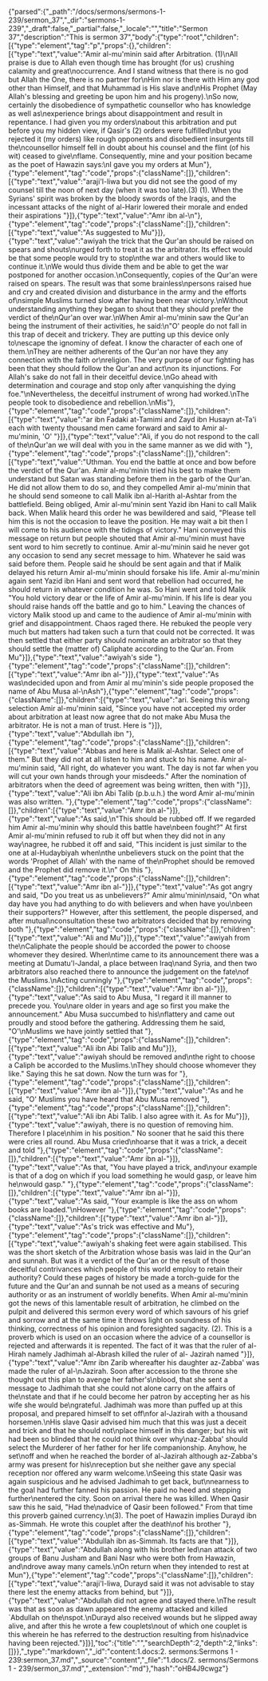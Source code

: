 {"parsed":{"_path":"/docs/sermons/sermons-1-239/sermon_37","_dir":"sermons-1-239","_draft":false,"_partial":false,"_locale":"","title":"Sermon 37","description":"This is sermon 37","body":{"type":"root","children":[{"type":"element","tag":"p","props":{},"children":[{"type":"text","value":"Amir al-mu'minin said after Arbitration. (1)\nAll praise is due to Allah even though time has brought (for us) crushing calamity and great\noccurrence. And I stand witness that there is no god but Allah the One, there is no partner for\nHim nor is there with Him any god other than Himself, and that Muhammad is His slave and\nHis Prophet (May Allah's blessing and greeting be upon him and his progeny).\nSo now, certainly the disobedience of sympathetic counsellor who has knowledge as well as\nexperience brings about disappointment and result in repentance. I had given you my orders\nabout this arbitration and put before you my hidden view, if Qasir's (2) orders were fulfilled\nbut you rejected it (my orders) like rough opponents and disobedient insurgents till the\ncounsellor himself fell in doubt about his counsel and the flint (of his wit) ceased to give\nflame. Consequently, mine and your position became as the poet of Hawazin says:\nI gave you my orders at Mun"},{"type":"element","tag":"code","props":{"className":[]},"children":[{"type":"text","value":"araji'l-liwa but you did not see the good of my counsel till the noon of next day (when it was too late).(3) (1). When the Syrians' spirit was broken by the bloody swords of the Iraqis, and the incessant attacks of the night of al-Harir lowered their morale and ended their aspirations "}]},{"type":"text","value":"Amr ibn al-\n"},{"type":"element","tag":"code","props":{"className":[]},"children":[{"type":"text","value":"As suggested to Mu"}]},{"type":"text","value":"awiyah the trick that the Qur'an should be raised on spears and shouts\nurged forth to treat it as the arbitrator. Its effect would be that some people would try to stop\nthe war and others would like to continue it.\nWe would thus divide them and be able to get the war postponed for another occasion.\nConsequently, copies of the Qur'an were raised on spears. The result was that some brainless\npersons raised hue and cry and created division and disturbance in the army and the efforts of\nsimple Muslims turned slow after having been near victory.\nWithout understanding anything they began to shout that they should prefer the verdict of the\nQur'an over war.\nWhen Amir al-mu'minin saw the Qur'an being the instrument of their activities, he said:\n\"O' people do not fall in this trap of deceit and trickery. They are putting up this device only to\nescape the ignominy of defeat. I know the character of each one of them.\nThey are neither adherents of the Qur'an nor have they any connection with the faith or\nreligion. The very purpose of our fighting has been that they should follow the Qur'an and act\non its injunctions. For Allah's sake do not fall in their deceitful device.\nGo ahead with determination and courage and stop only after vanquishing the dying foe.\"\nNevertheless, the deceitful instrument of wrong had worked.\nThe people took to disobedience and rebellion.\nMis"},{"type":"element","tag":"code","props":{"className":[]},"children":[{"type":"text","value":"ar ibn Fadaki at-Tamimi and Zayd ibn Husayn at-Ta'i each with twenty thousand men came forward and said to Amir al-mu'minin, 'O' "}]},{"type":"text","value":"Ali, if you do not respond to the call of the\nQur'an we will deal with you in the same manner as we did with "},{"type":"element","tag":"code","props":{"className":[]},"children":[{"type":"text","value":"Uthman. You end the battle at once and bow before the verdict of the Qur'an. Amir al-mu'minin tried his best to make them understand but Satan was standing before them in the garb of the Qur'an. He did not allow them to do so, and they compelled Amir al-mu'minin that he should send someone to call Malik ibn al-Harith al-Ashtar from the battlefield. Being obliged, Amir al-mu'minin sent Yazid ibn Hani to call Malik back. When Malik heard this order he was bewildered and said, \"Please tell him this is not the occasion to leave the position. He may wait a bit then I will come to his audience with the tidings of victory.\" Hani conveyed this message on return but people shouted that Amir al-mu'minin must have sent word to him secretly to continue. Amir al-mu'minin said he never got any occasion to send any secret message to him. Whatever he said was said before them. People said he should be sent again and that if Malik delayed his return Amir al-mu'minin should forsake his life. Amir al-mu'minin again sent Yazid ibn Hani and sent word that rebellion had occurred, he should return in whatever condition he was. So Hani went and told Malik \"You hold victory dear or the life of Amir al-mu'minin. If his life is dear you should raise hands off the battle and go to him.\" Leaving the chances of victory Malik stood up and came to the audience of Amir al-mu'minin with grief and disappointment. Chaos raged there. He rebuked the people very much but matters had taken such a turn that could not be corrected. It was then settled that either party should nominate an arbitrator so that they should settle the (matter of) Caliphate according to the Qur'an. From Mu"}]},{"type":"text","value":"awiyah's side "},{"type":"element","tag":"code","props":{"className":[]},"children":[{"type":"text","value":"Amr ibn al-"}]},{"type":"text","value":"As was\ndecided upon and from Amir al mu'minin's side people proposed the name of Abu Musa al-\nAsh"},{"type":"element","tag":"code","props":{"className":[]},"children":[{"type":"text","value":"ari. Seeing this wrong selection Amir al-mu'minin said, \"Since you have not accepted my order about arbitration at least now agree that do not make Abu Musa the arbitrator. He is not a man of trust. Here is "}]},{"type":"text","value":"Abdullah ibn "},{"type":"element","tag":"code","props":{"className":[]},"children":[{"type":"text","value":"Abbas and here is Malik al-Ashtar. Select one of them.\" But they did not at all listen to him and stuck to his name. Amir al-mu'minin said, \"All right, do whatever you want. The day is not far when you will cut your own hands through your misdeeds.\" After the nomination of arbitrators when the deed of agreement was being written, then with "}]},{"type":"text","value":"Ali ibn Abi Talib (p.b.u.h.) the word Amir al-mu'minin was also written. "},{"type":"element","tag":"code","props":{"className":[]},"children":[{"type":"text","value":"Amr ibn al-"}]},{"type":"text","value":"As said,\n\"This should be rubbed off. If we regarded him Amir al-mu'minin why should this battle have\nbeen fought?\" At first Amir al-mu'minin refused to rub it off but when they did not in any way\nagree, he rubbed it off and said, \"This incident is just similar to the one at al-Hudaybiyah when\nthe unbelievers stuck on the point that the words 'Prophet of Allah' with the name of the\nProphet should be removed and the Prophet did remove it.\n\" On this "},{"type":"element","tag":"code","props":{"className":[]},"children":[{"type":"text","value":"Amr ibn al-"}]},{"type":"text","value":"As got angry and said, \"Do you treat us as unbelievers?\" Amir almu'minin\nsaid, \"On what day have you had anything to do with believers and when have you\nbeen their supporters?\" However, after this settlement, the people dispersed, and after mutual\nconsultation these two arbitrators decided that by removing both "},{"type":"element","tag":"code","props":{"className":[]},"children":[{"type":"text","value":"Ali and Mu"}]},{"type":"text","value":"awiyah from the\nCaliphate the people should be accorded the power to choose whomever they desired. When\ntime came to its announcement there was a meeting at Dumatu'l-Jandal, a place between Iraq\nand Syria, and then two arbitrators also reached there to announce the judgement on the fate\nof the Muslims.\nActing cunningly "},{"type":"element","tag":"code","props":{"className":[]},"children":[{"type":"text","value":"Amr ibn al-"}]},{"type":"text","value":"As said to Abu Musa, \"I regard it ill manner to precede you. You\nare older in years and age so first you make the announcement.\" Abu Musa succumbed to his\nflattery and came out proudly and stood before the gathering. Addressing them he said, \"O'\nMuslims we have jointly settled that "},{"type":"element","tag":"code","props":{"className":[]},"children":[{"type":"text","value":"Ali ibn Abi Talib and Mu"}]},{"type":"text","value":"awiyah should be removed and\nthe right to choose a Caliph be accorded to the Muslims.\nThey should choose whomever they like.\" Saying this he sat down. Now the turn was for "},{"type":"element","tag":"code","props":{"className":[]},"children":[{"type":"text","value":"Amr ibn al-"}]},{"type":"text","value":"As and he said, \"O' Muslims you have heard that Abu Musa removed "},{"type":"element","tag":"code","props":{"className":[]},"children":[{"type":"text","value":"Ali ibn Abi Talib. I also agree with it. As for Mu"}]},{"type":"text","value":"awiyah, there is no question of removing him. Therefore I place\nhim in his position.\" No sooner that he said this there were cries all round. Abu Musa cried\nhoarse that it was a trick, a deceit and told "},{"type":"element","tag":"code","props":{"className":[]},"children":[{"type":"text","value":"Amr ibn al-"}]},{"type":"text","value":"As that, \"You have played a trick, and\nyour example is that of a dog on which if you load something he would gasp, or leave him he\nwould gasp.\" "},{"type":"element","tag":"code","props":{"className":[]},"children":[{"type":"text","value":"Amr ibn al-"}]},{"type":"text","value":"As said, \"Your example is like the ass on whom books are loaded.\"\nHowever "},{"type":"element","tag":"code","props":{"className":[]},"children":[{"type":"text","value":"Amr ibn al-"}]},{"type":"text","value":"As's trick was effective and Mu"},{"type":"element","tag":"code","props":{"className":[]},"children":[{"type":"text","value":"awiyah's shaking feet were again stabilised. This was the short sketch of the Arbitration whose basis was laid in the Qur'an and sunnah. But was it a verdict of the Qur'an or the result of those deceitful contrivances which people of this world employ to retain their authority? Could these pages of history be made a torch-guide for the future and the Qur'an and sunnah be not used as a means of securing authority or as an instrument of worldly benefits. When Amir al-mu'minin got the news of this lamentable result of arbitration, he climbed on the pulpit and delivered this sermon every word of which savours of his grief and sorrow and at the same time it throws light on soundness of his thinking, correctness of his opinion and foresighted sagacity. (2). This is a proverb which is used on an occasion where the advice of a counsellor is rejected and afterwards it is repented. The fact of it was that the ruler of al-Hirah namely Jadhimah al-Abrash killed the ruler of al- Jazirah named "}]},{"type":"text","value":"Amr ibn Zarib whereafter his daughter az-Zabba' was made the ruler of al-\nJazirah. Soon after accession to the throne she thought out this plan to avenge her father's\nblood, that she sent a message to Jadhimah that she could not alone carry on the affairs of the\nstate and that if he could become her patron by accepting her as his wife she would be\ngrateful. Jadhimah was more than puffed up at this proposal, and prepared himself to set off\nfor al-Jazirah with a thousand horsemen.\nHis slave Qasir advised him much that this was just a deceit and trick and that he should not\nplace himself in this danger; but his wit had been so blinded that he could not think over why\naz-Zabba' should select the Murderer of her father for her life companionship. Anyhow, he set\noff and when he reached the border of al-Jazirah although az-Zabba's army was present for his\nreception but she neither gave any special reception nor offered any warm welcome.\nSeeing this state Qasir was again suspicious and he advised Jadhimah to get back, but\nnearness to the goal had further fanned his passion. He paid no heed and stepping further\nentered the city. Soon on arrival there he was killed. When Qasir saw this he said, \"Had the\nadvice of Qasir been followed.\" From that time this proverb gained currency.\n(3). The poet of Hawazin implies Durayd ibn as-Simmah. He wrote this couplet after the death\nof his brother "},{"type":"element","tag":"code","props":{"className":[]},"children":[{"type":"text","value":"Abdullah ibn as-Simmah. Its facts are that "}]},{"type":"text","value":"Abdullah along with his brother led\nan attack of two groups of Banu Jusham and Bani Nasr who were both from Hawazin, and\ndrove away many camels.\nOn return when they intended to rest at Mun"},{"type":"element","tag":"code","props":{"className":[]},"children":[{"type":"text","value":"araji'l-liwa, Durayd said it was not advisable to stay there lest the enemy attacks from behind, but "}]},{"type":"text","value":"Abdullah did not agree and stayed there.\nThe result was that as soon as dawn appeared the enemy attacked and killed `Abdullah on the\nspot.\nDurayd also received wounds but he slipped away alive, and after this he wrote a few couplets\nout of which one couplet is this wherein he has referred to the destruction resulting from his\nadvice having been rejected."}]}],"toc":{"title":"","searchDepth":2,"depth":2,"links":[]}},"_type":"markdown","_id":"content:1.docs:2. sermons:Sermons 1 - 239:sermon_37.md","_source":"content","_file":"1.docs/2. sermons/Sermons 1 - 239/sermon_37.md","_extension":"md"},"hash":"oHB4J9cwgz"}